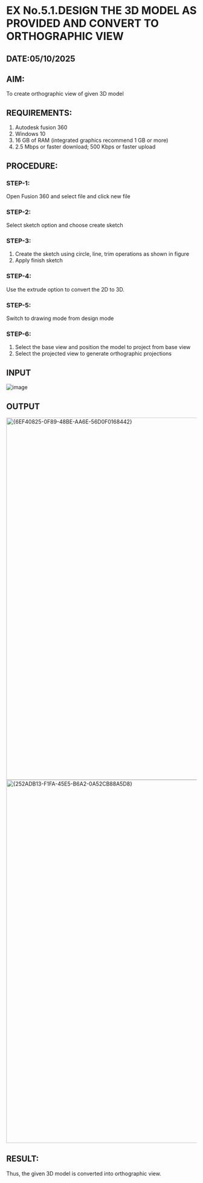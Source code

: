# EX No.5.1.DESIGN THE 3D MODEL AS PROVIDED AND CONVERT TO ORTHOGRAPHIC VIEW
## DATE:05/10/2025

## AIM: 
To create orthographic view of given 3D model

## REQUIREMENTS: 
1. Autodesk fusion 360
2. Windows 10
3. 16 GB of RAM (integrated graphics recommend 1 GB or more)
4. 2.5 Mbps or faster download; 500 Kbps or faster upload 

## PROCEDURE:

### STEP-1:
Open Fusion 360 and select file and click new file

### STEP-2:
Select sketch option and choose create sketch

### STEP-3: 
1. Create the sketch using circle, line, trim operations as shown in figure
2. Apply finish sketch 

### STEP-4:
 Use the extrude option to convert the 2D to 3D.

### STEP-5:
Switch to drawing mode from design mode 
          
### STEP-6:
1. Select the base view and position the model to project from base view 
2. Select the projected view to generate orthographic projections

## INPUT
![image](https://user-images.githubusercontent.com/113594316/199408705-ed302b2a-90c3-41c0-9cc4-791a93366e2a.png)

## OUTPUT
<img width="1920" height="956" alt="{6EF40825-0F89-48BE-AA6E-56D0F0168442}" src="https://github.com/user-attachments/assets/d344f483-dbb8-492e-aca4-f0a4fd7862eb" />

<img width="1920" height="959" alt="{252ADB13-F1FA-45E5-B6A2-0A52CB88A5D8}" src="https://github.com/user-attachments/assets/7118a491-32c4-4d92-9c6c-e9c4978c914a" />

## RESULT:
Thus, the given 3D model is converted into orthographic view.


